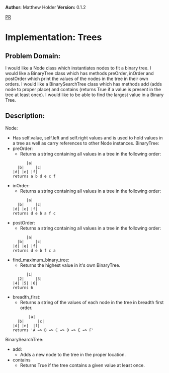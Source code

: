 **Author:** Matthew Holder
**Version:** 0.1.2

[PR](https://github.com/holdermatthew5/data-structures-and-algorithms/pull/33#issue-568099014)

# Implementation: Trees

## Problem Domain:

I would like a Node class which instantiates nodes to fit a binary tree. I would like a BinaryTree class which has methods preOrder, inOrder and postOrder which print the values of the nodes in the tree in their own orders. I would like a BinarySearchTree class which has methods add (adds node to proper place) and contains (returns True if a value is present in the tree at least once). I would like to be able to find the largest value in a Binary Tree.

## Description:

Node:
- Has self.value, self.left and self.right values and is used to hold values in a tree as well as carry references to other Node instances.
BinaryTree:
- preOrder:
  - Returns a string containing all values in a tree in the following order:
  ```
        |a|
    |b|     |c|
  |d| |e| |f|
  returns a b d e c f
  ```
- inOrder:
  - Returns a string containing all values in a tree in the following order:
  ```
        |a|
    |b|     |c|
  |d| |e| |f|
  returns d e b a f c
  ```
- postOrder:
  - Returns a string containing all values in a tree in the following order:
  ```
        |a|
    |b|     |c|
  |d| |e| |f|
  returns d e b f c a
- find_maximum_binary_tree:
  - Returns the highest value in it's own BinaryTree.
  ```
        |1|
    |2|     |3|
  |4| |5| |6|
  returns 6
  ```
- breadth_first:
  - Returns a string of the values of each node in the tree in breadth first order.
  ```
         |a|
    |b|      |c|
  |d| |e|  |f|
  returns 'A => B => C => D => E => F'
  ```

BinarySearchTree:
- add:
  - Adds a new node to the tree in the proper location.
- contains
  - Returns True if the tree contains a given value at least once.